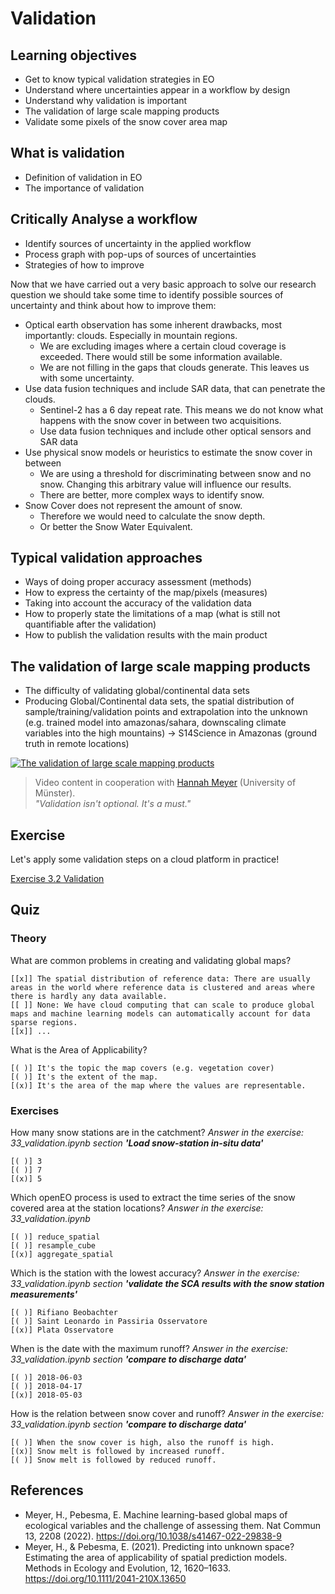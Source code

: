 # Validation

## Learning objectives
- Get to know typical validation strategies in EO
- Understand where uncertainties appear in a workflow by design
- Understand why validation is important
- The validation of large scale mapping products
- Validate some pixels of the snow cover area map

## What is validation
- Definition of validation in EO
- The importance of validation

## Critically Analyse a workflow
- Identify sources of uncertainty in the applied workflow
- Process graph with pop-ups of sources of uncertainties
- Strategies of how to improve

Now that we have carried out a very basic approach to solve our research question we should take some time to identify possible sources of uncertainty and think about how to improve them:

- Optical earth observation has some inherent drawbacks, most importantly: clouds. Especially in mountain regions.
  - We are excluding images where a certain cloud coverage is exceeded. There would still be some information available.
  - We are not filling in the gaps that clouds generate. This leaves us with some uncertainty.
- Use data fusion techniques and include SAR data, that can penetrate the clouds.
  - Sentinel-2 has a 6 day repeat rate. This means we do not know what happens with the snow cover in between two acquisitions.
  - Use data fusion techniques and include other optical sensors and SAR data
- Use physical snow models or heuristics to estimate the snow cover in between
  - We are using a threshold for discriminating between snow and no snow. Changing this arbitrary value will influence our results.
  - There are better, more complex ways to identify snow.
- Snow Cover does not represent the amount of snow.
  - Therefore we would need to calculate the snow depth.
  - Or better the Snow Water Equivalent.


## Typical validation approaches
- Ways of doing proper accuracy assessment (methods)
- How to express the certainty of the map/pixels (measures)
- Taking into account the accuracy of the validation data
- How to properly state the limitations of a map (what is still not quantifiable after the validation)
- How to publish the validation results with the main product

## The validation of large scale mapping products
- The difficulty of validating global/continental data sets
- Producing Global/Continental data sets, the spatial distribution of sample/training/validation points and extrapolation into the unknown (e.g. trained model into amazonas/sahara, downscaling climate variables into the high mountains) -> S14Science in Amazonas (ground truth in remote locations)

[![The validation of large scale mapping products](https://img.youtube.com/vi/ZvNsXDbz_W4/0.jpg)](https://www.youtube.com/watch?v=ZvNsXDbz_W4)<br>
> Video content in cooperation with [Hannah Meyer](https://www.uni-muenster.de/RemoteSensing/team/meyer/index.html) (University of Münster). <br>
> *"Validation isn't optional. It's a must."*

## Exercise
Let's apply some validation steps on a cloud platform in practice!

[Exercise 3.2 Validation](https://github.com/EO-College/cubes-and-clouds/blob/main/lectures/3.2_validation/exercises/32_validation.ipynb)

## Quiz

### Theory

What are common problems in creating and validating global maps?

    [[x]] The spatial distribution of reference data: There are usually areas in the world where reference data is clustered and areas where there is hardly any data available.
    [[ ]] None: We have cloud computing that can scale to produce global maps and machine learning models can automatically account for data sparse regions.
    [[x]] ...

What is the Area of Applicability?

    [( )] It's the topic the map covers (e.g. vegetation cover)
    [( )] It's the extent of the map.
    [(x)] It's the area of the map where the values are representable.


### Exercises

How many snow stations are in the catchment? _Answer in the exercise: 33_validation.ipynb section **'Load snow-station in-situ data'**_

    [( )] 3
    [( )] 7
    [(x)] 5

Which openEO process is used to extract the time series of the snow covered area at the station locations? _Answer in the exercise: 33_validation.ipynb_

    [( )] reduce_spatial
    [( )] resample_cube
    [(x)] aggregate_spatial

Which is the station with the lowest accuracy? _Answer in the exercise: 33_validation.ipynb section **'validate the SCA results with the snow station measurements'**_

    [( )] Rifiano Beobachter
    [( )] Saint Leonardo in Passiria Osservatore
    [(x)] Plata Osservatore

When is the date with the maximum runoff? _Answer in the exercise: 33_validation.ipynb section **'compare to discharge data'**_

    [( )] 2018-06-03
    [( )] 2018-04-17
    [(x)] 2018-05-03

How is the relation between snow cover and runoff? _Answer in the exercise: 33_validation.ipynb section **'compare to discharge data'**_

    [( )] When the snow cover is high, also the runoff is high.
    [(x)] Snow melt is followed by increased runoff.
    [( )] Snow melt is followed by reduced runoff.


## References
- Meyer, H., Pebesma, E. Machine learning-based global maps of ecological variables and the challenge of assessing them. Nat Commun 13, 2208 (2022). https://doi.org/10.1038/s41467-022-29838-9
- Meyer, H., & Pebesma, E. (2021). Predicting into unknown space? Estimating the area of applicability of spatial prediction models. Methods in Ecology and Evolution, 12, 1620–1633. https://doi.org/10.1111/2041-210X.13650
